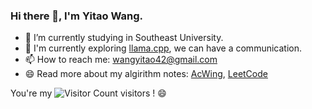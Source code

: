 ### Hi there 👋, I'm Yitao Wang.

- 🏫 I’m currently studying in Southeast University.
- 💬 I'm currently exploring [llama.cpp](https://github.com/ggerganov/llama.cpp), we can have a communication.
- 📫 How to reach me: wangyitao42@gmail.com
- 😄 Read more about my algirithm notes: [AcWing](https://www.acwing.com/user/myspace/index/94631/), [LeetCode](https://leetcode.cn/u/walker-w/)

You're my ![Visitor Count](https://profile-counter.glitch.me/walker-ai/count.svg) visitors ! 😄
